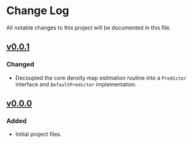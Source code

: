 # Change Log
All notable changes to this project will be documented in this file.

## [v0.0.1]

### Changed

- Decoupled the core density map estimation routine into a `Predictor`
  interface and `DefaultPredictor` implementation.

## [v0.0.0]

### Added

- Initial project files.

[v0.0.1]: https://github.com/LEB-EPFL/DEFCoN-ImageJ/releases/tag/0.0.1
[v0.0.0]: https://github.com/LEB-EPFL/DEFCoN-ImageJ/releases/tag/0.0.0
